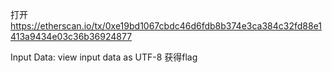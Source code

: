 打开 https://etherscan.io/tx/0xe19bd1067cbdc46d6fdb8b374e3ca384c32fd88e1413a9434e03c36b36924877

Input Data: view input data as UTF-8
获得flag